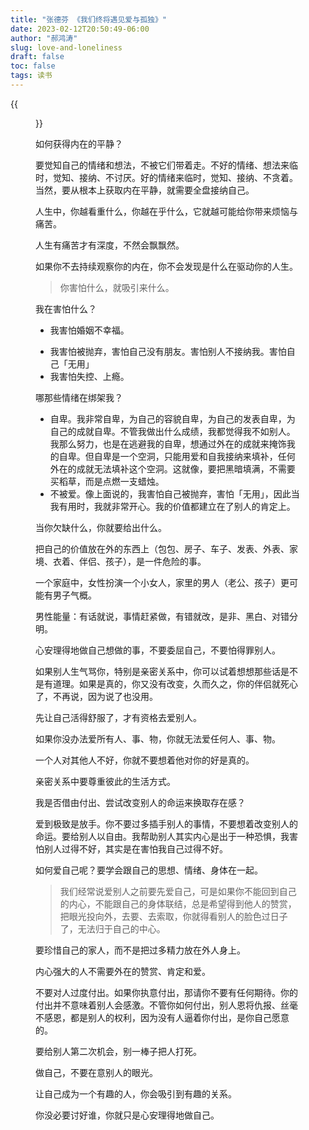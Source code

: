```yaml
---
title: "张德芬 《我们终将遇见爱与孤独》"
date: 2023-02-12T20:50:49-06:00
author: "郝鸿涛"
slug: love-and-loneliness
draft: false
toc: false
tags: 读书
---
```

{{<figure src="/media/cnblog/love-and-loneliness.jpg" caption="图片来自豆瓣">}}

如何获得内在的平静？

要觉知自己的情绪和想法，不被它们带着走。不好的情绪、想法来临时，觉知、接纳、不讨厌。好的情绪来临时，觉知、接纳、不贪着。当然，要从根本上获取内在平静，就需要全盘接纳自己。

人生中，你越看重什么，你越在乎什么，它就越可能给你带来烦恼与痛苦。

人生有痛苦才有深度，不然会飘飘然。

如果你不去持续观察你的内在，你不会发现是什么在驱动你的人生。

>你害怕什么，就吸引来什么。

我在害怕什么？
  - 我害怕婚姻不幸福。
  <!-- 我害怕我未来的老婆不是我疯狂喜爱的那种。我害怕自己背叛别人或者别人背叛我。 -->
  - 我害怕被抛弃，害怕自己没有朋友。害怕别人不接纳我。害怕自己「无用」
  - 我害怕失控、上瘾。

哪那些情绪在绑架我？
  - 自卑。我非常自卑，为自己的容貌自卑，为自己的发表自卑，为自己的成就自卑。不管我做出什么成绩，我都觉得我不如别人。我那么努力，也是在逃避我的自卑，想通过外在的成就来掩饰我的自卑。但自卑是一个空洞，只能用爱和自我接纳来填补，任何外在的成就无法填补这个空洞。这就像，要把黑暗填满，不需要买稻草，而是点燃一支蜡烛。
  - 不被爱。像上面说的，我害怕自己被抛弃，害怕「无用」，因此当我有用时，我就非常开心。我的价值都建立在了别人的肯定上。

当你欠缺什么，你就要给出什么。

<!-- 我欠缺什么？
  - 恋爱、伴侣
  - 美貌
  - 发表
  - 自信
  - 果断 -->

把自己的价值放在外的东西上（包包、房子、车子、发表、外表、家境、衣着、伴侣、孩子），是一件危险的事。

<!-- 我的一些命门：
  - 自卑
  - 害怕未知
  - 害怕人际冲突
  - 助人情节
  - 犹豫 -->

一个家庭中，女性扮演一个小女人，家里的男人（老公、孩子）更可能有男子气概。

男性能量：有话就说，事情赶紧做，有错就改，是非、黑白、对错分明。

心安理得地做自己想做的事，不要委屈自己，不要怕得罪别人。

如果别人生气骂你，特别是亲密关系中，你可以试着想想那些话是不是有道理。如果是真的，你又没有改变，久而久之，你的伴侣就死心了，不再说，因为说了也没用。

先让自己活得舒服了，才有资格去爱别人。

如果你没办法爱所有人、事、物，你就无法爱任何人、事、物。

一个人对其他人不好，你就不要想着他对你的好是真的。

亲密关系中要尊重彼此的生活方式。

我是否借由付出、尝试改变别人的命运来换取存在感？

爱到极致是放手。你不要过多插手别人的事情，不要想着改变别人的命运。要给别人以自由。我帮助别人其实内心是出于一种恐惧，我害怕别人过得不好，其实是在害怕我自己过得不好。

如何爱自己呢？要学会跟自己的思想、情绪、身体在一起。

>我们经常说爱别人之前要先爱自己，可是如果你不能回到自己的内心，不能跟自己的身体联结，总是希望得到他人的赞赏，把眼光投向外，去要、去索取，你就得看别人的脸色过日子了，无法归于自己的中心。

要珍惜自己的家人，而不是把过多精力放在外人身上。

内心强大的人不需要外在的赞赏、肯定和爱。

不要对人过度付出。如果你执意付出，那请你不要有任何期待。你的付出并不意味着别人会感激。不管你如何付出，别人恩将仇报、丝毫不感恩，都是别人的权利，因为没有人逼着你付出，是你自己愿意的。

要给别人第二次机会，别一棒子把人打死。

做自己，不要在意别人的眼光。

让自己成为一个有趣的人，你会吸引到有趣的关系。

你没必要讨好谁，你就只是心安理得地做自己。